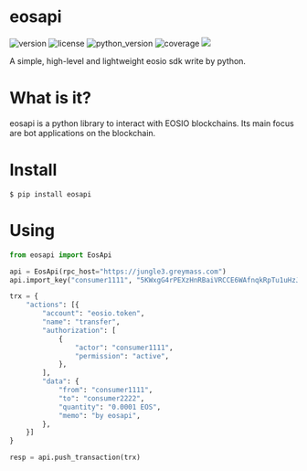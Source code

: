 # eosapi
![version](https://img.shields.io/badge/version-1.0.0-blue)
![license](https://img.shields.io/badge/license-MIT-brightgreen)
![python_version](https://img.shields.io/badge/python-%3E%3D%203.6-brightgreen)
![coverage](https://img.shields.io/badge/coverage-100%25-brightgreen)
[![](https://img.shields.io/badge/blog-@encoderlee-red)](https://encoderlee.blog.csdn.net)

A simple, high-level and lightweight eosio sdk write by python.

# What is it?
eosapi is a python library to interact with EOSIO blockchains.
Its main focus are bot applications on the blockchain.

# Install
```$ pip install eosapi```

# Using
```python
from eosapi import EosApi

api = EosApi(rpc_host="https://jungle3.greymass.com")
api.import_key("consumer1111", "5KWxgG4rPEXzHnRBaiVRCCE6WAfnqkRpTu1uHzJoQRzixqBB1k3")

trx = {
    "actions": [{
        "account": "eosio.token",
        "name": "transfer",
        "authorization": [
            {
                "actor": "consumer1111",
                "permission": "active",
            },
        ],
        "data": {
            "from": "consumer1111",
            "to": "consumer2222",
            "quantity": "0.0001 EOS",
            "memo": "by eosapi",
        },
    }]
}

resp = api.push_transaction(trx)
```
